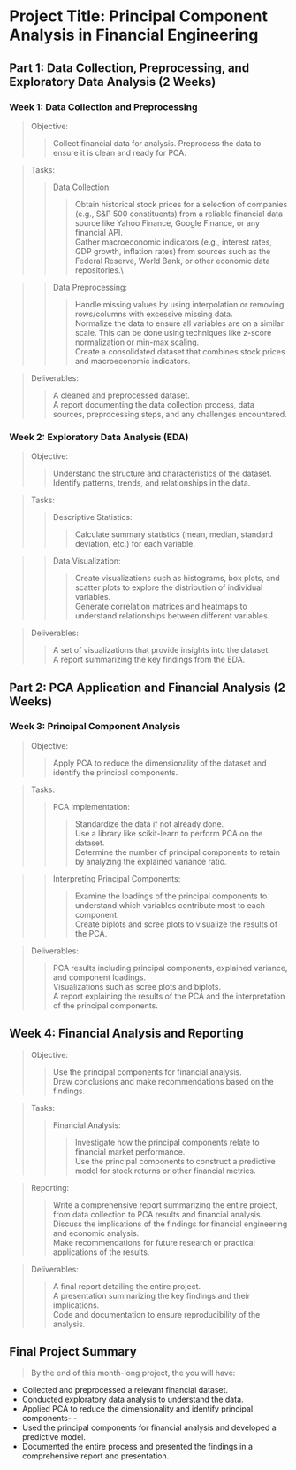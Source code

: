 # Project Title: Principal Component Analysis in Financial Engineering

## Part 1: Data Collection, Preprocessing, and Exploratory Data Analysis (2 Weeks)

### Week 1: Data Collection and Preprocessing

> Objective:
>> Collect financial data for analysis.
>> Preprocess the data to ensure it is clean and ready for PCA.

> Tasks:
>> Data Collection:
>>> Obtain historical stock prices for a selection of companies (e.g., S&P 500 constituents) from a reliable financial data source like Yahoo Finance, Google Finance, or any financial API.\
>>> Gather macroeconomic indicators (e.g., interest rates, GDP growth, inflation rates) from sources such as the Federal Reserve, World Bank, or other economic data repositories.\

>> Data Preprocessing:
>>> Handle missing values by using interpolation or removing rows/columns with excessive missing data.\
>>> Normalize the data to ensure all variables are on a similar scale. This can be done using techniques like z-score normalization or min-max scaling.\
>>> Create a consolidated dataset that combines stock prices and macroeconomic indicators.

> Deliverables:
>> A cleaned and preprocessed dataset.\
>> A report documenting the data collection process, data sources, preprocessing steps, and any challenges encountered.

### Week 2: Exploratory Data Analysis (EDA)

> Objective:
>> Understand the structure and characteristics of the dataset.\
>> Identify patterns, trends, and relationships in the data.

> Tasks:
>> Descriptive Statistics:
>>> Calculate summary statistics (mean, median, standard deviation, etc.) for each variable.

>> Data Visualization:
>>> Create visualizations such as histograms, box plots, and scatter plots to explore the distribution of individual variables.\
>>> Generate correlation matrices and heatmaps to understand relationships between different variables.

> Deliverables:
>> A set of visualizations that provide insights into the dataset.\
>> A report summarizing the key findings from the EDA.


## Part 2: PCA Application and Financial Analysis (2 Weeks)

### Week 3: Principal Component Analysis

> Objective:
>> Apply PCA to reduce the dimensionality of the dataset and identify the principal components.

> Tasks:
>> PCA Implementation:
>>> Standardize the data if not already done.\
>>> Use a library like scikit-learn to perform PCA on the dataset.\
>>> Determine the number of principal components to retain by analyzing the explained variance ratio.

>> Interpreting Principal Components:
>>> Examine the loadings of the principal components to understand which variables contribute most to each component.\
>>> Create biplots and scree plots to visualize the results of the PCA.

> Deliverables:
>> PCA results including principal components, explained variance, and component loadings.\
>> Visualizations such as scree plots and biplots.\
>> A report explaining the results of the PCA and the interpretation of the principal components.

## Week 4: Financial Analysis and Reporting
> Objective:
>> Use the principal components for financial analysis.\
>> Draw conclusions and make recommendations based on the findings.

> Tasks:
>> Financial Analysis:
>>> Investigate how the principal components relate to financial market performance.\
>>> Use the principal components to construct a predictive model for stock returns or other financial metrics.

> Reporting:
>> Write a comprehensive report summarizing the entire project, from data collection to PCA results and financial analysis.\
>> Discuss the implications of the findings for financial engineering and economic analysis.\
>> Make recommendations for future research or practical applications of the results.

> Deliverables:
>> A final report detailing the entire project.\
>> A presentation summarizing the key findings and their implications.\
>> Code and documentation to ensure reproducibility of the analysis.

## Final Project Summary

> By the end of this month-long project, the you will have:
- Collected and preprocessed a relevant financial dataset.
- Conducted exploratory data analysis to understand the data.
- Applied PCA to reduce the dimensionality and identify principal components- -
- Used the principal components for financial analysis and developed a predictive model.
- Documented the entire process and presented the findings in a comprehensive report and presentation.

